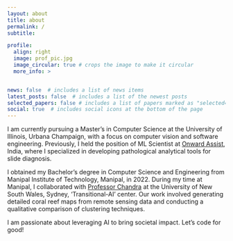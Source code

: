 ```yaml
---
layout: about
title: about
permalink: /
subtitle: 

profile:
  align: right
  image: prof_pic.jpg
  image_circular: true # crops the image to make it circular
  more_info: >


news: false  # includes a list of news items
latest_posts: false  # includes a list of the newest posts
selected_papers: false # includes a list of papers marked as "selected={true}"
social: true  # includes social icons at the bottom of the page
---
```


I am currently pursuing a Master’s in Computer Science at the University of Illinois, Urbana Champaign, with a focus on computer vision and software engineering. Previously, I held the position of ML Scientist at [Onward Assist](https://onwardassist.ai/), India, where I specialized in developing pathological analytical tools for slide diagnosis.

I obtained my Bachelor’s degree in Computer Science and Engineering from Manipal Institute of Technology, Manipal, in 2022. During my time at Manipal, I collaborated with [Professor Chandra](https://research.unsw.edu.au/people/dr-rohitash-chandra) at the University of New South Wales, Sydney, ‘Transitional-AI’ center. Our work involved generating detailed coral reef maps from remote sensing data and conducting a qualitative comparison of clustering techniques.

I am passionate about leveraging AI to bring societal impact. Let’s code for good!
